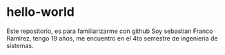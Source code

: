 # hello-world
Este repositorio, es para familiarizarme con github
Soy sebastian Franco Ramírez, tengo 19 años, me encuentro en el 4to semestre de ingenieria de sistemas.

